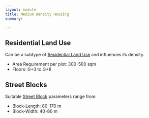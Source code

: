 ```yaml
---
layout: module
title: Medium Density Housing
summary: 

---
```


## Residential Land Use
Can be a subtype of [Residential Land Use]() and influences its density.

* Area Requirement per plot: 300-500 sqm
* Floors: G+3 to G+8

## Street Blocks
Suitable [Street Block]() parameters range from

* Block-Length: 80-170 m
* Block-Width: 40-80 m
